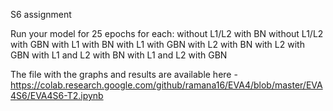 S6 assignment

Run your model for 25 epochs for each:
without L1/L2 with BN
without L1/L2 with GBN
with L1 with BN
with L1 with GBN
with L2 with BN
with L2 with GBN
with L1 and L2 with BN
with L1 and L2 with GBN

The file with the graphs and results are available here - https://colab.research.google.com/github/ramana16/EVA4/blob/master/EVA4S6/EVA4S6-T2.ipynb
